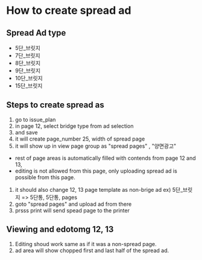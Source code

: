 # How to create spread ad

## Spread Ad type

- 5단_브릿지
- 7단_브릿지
- 8단_브릿지
- 9단_브릿지
- 10단_브릿지
- 15단_브릿지

## Steps to create spread as

1. go to issue_plan
1. in page 12, select bridge type from ad selection
1. and save
1. it will create page_number 25, width of spread page
1. it will show up in view page group as "spread pages" , "양면광고"
  - rest of page areas is automatically filled with contends from page 12 and 13,
  - editing is not allowed from this page, only uploading spread ad is possible from this page.
1. it should also change 12, 13 page template as non-brige ad
    ex) 5단_브릿지 => 5단통, 5단통, pages
1. goto "spread pages" and upload ad from there
1. prsss print will send spead page to the printer

## Viewing and edotomg 12, 13

1. Editing shoud work same as if it was a non-spread page.
1. ad area will show chopped first and last half of the spread ad.